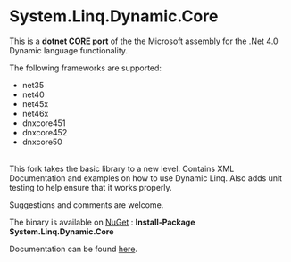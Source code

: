 # System.Linq.Dynamic.Core

This is a **dotnet CORE port** of the the Microsoft assembly for the .Net 4.0 Dynamic language functionality.

The following frameworks are supported:
- net35
- net40
- net45x
- net46x
- dnxcore451
- dnxcore452
- dnxcore50

<br>
This fork takes the basic library to a new level.  Contains XML Documentation and examples on how to use Dynamic Linq. Also adds unit testing to help ensure that it works properly.

Suggestions and comments are welcome.

The binary is available on [NuGet][1] : **Install-Package System.Linq.Dynamic.Core**

Documentation can be found [here][2].

[1]: https://www.nuget.org/packages/System.Linq.Dynamic.Core/ "NuGet - System Linq Dynamic Core"
[2]: http://todo
